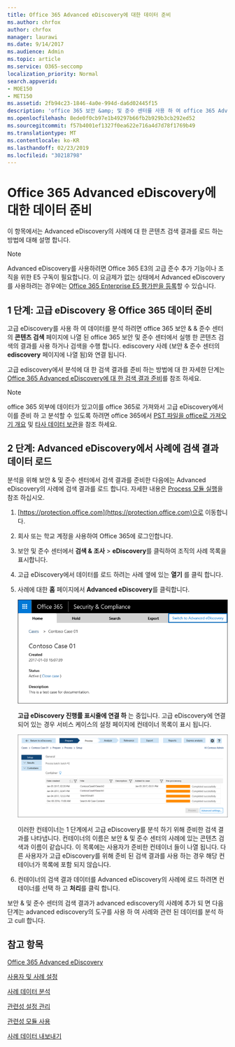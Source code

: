 ```yaml
---
title: Office 365 Advanced eDiscovery에 대한 데이터 준비
ms.author: chrfox
author: chrfox
manager: laurawi
ms.date: 9/14/2017
ms.audience: Admin
ms.topic: article
ms.service: O365-seccomp
localization_priority: Normal
search.appverid:
- MOE150
- MET150
ms.assetid: 2fb94c23-1846-4a0e-994d-da6d02445f15
description: 'office 365 보안 &amp; 및 준수 센터를 사용 하 여 office 365 Advanced eDiscovery로 analysis for office 365 데이터를 준비 하는 방법을 알아봅니다. '
ms.openlocfilehash: 8ede0f0cb97e1b49297b66fb2b929b3cb292ed52
ms.sourcegitcommit: f57b4001ef1327f0ea622e716a4d7d78f1769b49
ms.translationtype: MT
ms.contentlocale: ko-KR
ms.lasthandoff: 02/23/2019
ms.locfileid: "30218798"
---
```

# <a name="prepare-data-for-office-365-advanced-ediscovery"></a>Office 365 Advanced eDiscovery에 대한 데이터 준비

이 항목에서는 Advanced eDiscovery의 사례에 대 한 콘텐츠 검색 결과를 로드 하는 방법에 대해 설명 합니다. 
  
> [!NOTE]
> Advanced eDiscovery를 사용하려면 Office 365 E3의 고급 준수 추가 기능이나 조직을 위한 E5 구독이 필요합니다. 이 요금제가 없는 상태에서 Advanced eDiscovery를 사용하려는 경우에는 [Office 365 Enterprise E5 평가판을 등록](https://go.microsoft.com/fwlink/p/?LinkID=698279)할 수 있습니다. 
  
## <a name="step-1-prepare-office-365-data-for-advanced-ediscovery"></a>1 단계: 고급 eDiscovery 용 Office 365 데이터 준비

고급 eDiscovery를 사용 하 여 데이터를 분석 하려면 office 365 보안 &amp; &amp; 준수 센터의 **콘텐츠 검색** 페이지에 나열 된 office 365 보안 및 준수 센터에서 실행 한 콘텐츠 검색의 결과를 사용 하거나 검색을 수행 합니다. ediscovery 사례 (보안 &amp; 준수 센터의 **ediscovery** 페이지에 나열 됨)와 연결 됩니다. 
  
고급 ediscovery에서 분석에 대 한 검색 결과를 준비 하는 방법에 대 한 자세한 단계는 [Office 365 Advanced eDiscovery에 대 한 검색 결과 준비](prepare-search-results-for-advanced-ediscovery.md)를 참조 하세요.
  
> [!NOTE]
> office 365 외부에 데이터가 있고이를 office 365로 가져와서 고급 eDiscovery에서이를 준비 하 고 분석할 수 있도록 하려면 office 365에서 [PST 파일을 office로 가져오기 개요](https://support.office.com/article/ba688e0a-0fcb-4bd7-8e57-2b669564ea84) 및 [타사 데이터 보관](https://go.microsoft.com/fwlink/p/?linkid=716918)을 참조 하세요. 
  
## <a name="step-2-load-search-result-data-in-to-a-case-in-advanced-ediscovery"></a>2 단계: Advanced eDiscovery에서 사례에 검색 결과 데이터 로드

분석을 위해 보안 &amp; 및 준수 센터에서 검색 결과를 준비한 다음에는 Advanced eDiscovery의 사례에 검색 결과를 로드 합니다. 자세한 내용은 [Process 모듈 실행](run-the-process-module-in-advanced-ediscovery.md)을 참조 하십시오.
  
1. [https://protection.office.com](https://protection.office.com)으로 이동합니다.
    
2. 회사 또는 학교 계정을 사용하여 Office 365에 로그인합니다.
    
3. 보안 및 준수 센터에서 **검색 &amp; 조사** \> **eDiscovery**를 클릭하여 조직의 사례 목록을 표시합니다. 
    
4. 고급 eDiscovery에서 데이터를 로드 하려는 사례 옆에 있는 **열기** 를 클릭 합니다. 
    
5. 사례에 대한 **홈** 페이지에서 **Advanced eDiscovery**를 클릭합니다. 
    
    ![advanced ediscovery로 전환을 클릭 하 여 advanced ediscovery의 케이스 열기](media/8e34ba23-62e3-4e68-a530-b6ece39b54be.png)
  
    **고급 eDiscovery 진행률 표시줄에 연결 하** 는 중입니다. 고급 eDiscovery에 연결 되어 있는 경우 서비스 케이스의 설정 페이지에 컨테이너 목록이 표시 됩니다. 
    
    ![이 사례는 Advanced eDiscovery에 표시 됩니다.](media/8036e152-70dc-4bb7-9379-61c1ed8326b4.png)
  
     이러한 컨테이너는 1 단계에서 고급 eDiscovery를 분석 하기 위해 준비한 검색 결과를 나타냅니다. 컨테이너의 이름은 보안 &amp; 및 준수 센터의 사례에 있는 콘텐츠 검색과 이름이 같습니다. 이 목록에는 사용자가 준비한 컨테이너 들이 나열 됩니다. 다른 사용자가 고급 eDiscovery를 위해 준비 된 검색 결과를 사용 하는 경우 해당 컨테이너가 목록에 포함 되지 않습니다. 
    
6. 컨테이너의 검색 결과 데이터를 Advanced eDiscovery의 사례에 로드 하려면 컨테이너를 선택 하 고 **처리**를 클릭 합니다.
    
보안 &amp; 및 준수 센터의 검색 결과가 advanced ediscovery의 사례에 추가 되 면 다음 단계는 advanced ediscovery의 도구를 사용 하 여 사례와 관련 된 데이터를 분석 하 고 cull 합니다. 
  
## <a name="see-also"></a>참고 항목

[Office 365 Advanced eDiscovery](office-365-advanced-ediscovery.md)
  
[사용자 및 사례 설정](set-up-users-and-cases-in-advanced-ediscovery.md)
  
[사례 데이터 분석](analyze-case-data-with-advanced-ediscovery.md)
  
[관련성 설정 관리](manage-relevance-setup-in-advanced-ediscovery.md)
  
[관련성 모듈 사용](use-relevance-in-advanced-ediscovery.md)
  
[사례 데이터 내보내기](export-case-data-in-advanced-ediscovery.md)

